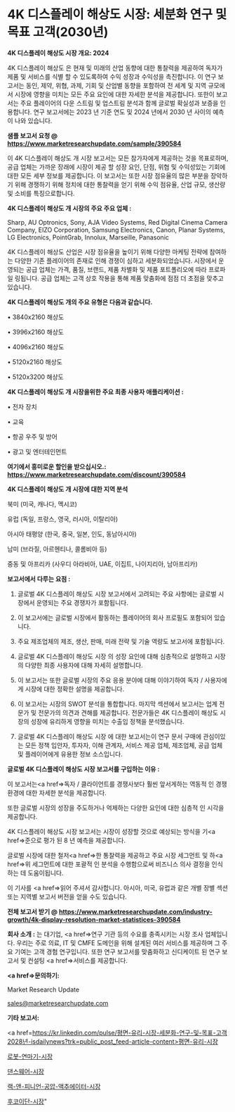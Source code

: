 # 4K 디스플레이 해상도 시장: 세분화 연구 및 목표 고객(2030년)

<strong>4K 디스플레이 해상도 시장 개요: 2024</strong>

4K 디스플레이 해상도 은 현재 및 미래의 산업 동향에 대한 통찰력을 제공하여 독자가 제품 및 서비스를 식별 할 수 있도록하여 수익 성장과 수익성을 촉진합니다. 이 연구 보고서는 동인, 제약, 위협, 과제, 기회 및 산업별 동향을 포함하여 전 세계 및 지역 규모에서 시장에 영향을 미치는 모든 주요 요인에 대한 자세한 분석을 제공합니다. 또한이 보고서는 주요 플레이어의 다운 스트림 및 업스트림 분석과 함께 글로벌 확실성과 보증을 인용합니다. 연구 보고서에는 2023 년 기준 연도 및 2024 년에서 2030 년 사이의 예측이 나와 있습니다.



<strong>샘플 보고서 요청 @ <a href=https://www.marketresearchupdate.com/sample/390584>https://www.marketresearchupdate.com/sample/390584</a></strong>

이 4K 디스플레이 해상도 개 시장 보고서는 모든 참가자에게 제공하는 것을 목표로하며, 공급 업체는 가까운 장래에 시장이 제공 할 성장 요인, 단점, 위협 및 수익성있는 기회에 대한 모든 세부 정보를 제공합니다. 이 보고서는 또한 시장 점유율의 많은 부분을 장악하기 위해 경쟁하기 위해 정치에 대한 통찰력을 얻기 위해 수익 점유율, 산업 규모, 생산량 및 소비를 특징으로합니다.



<strong>4K 디스플레이 해상도 개 시장의 주요 주요 업체 :</strong>

Sharp, AU Optronics, Sony, AJA Video Systems, Red Digital Cinema Camera Company, EIZO Corporation, Samsung Electronics, Canon, Planar Systems, LG Electronics, PointGrab, Innolux, Marseille, Panasonic

4K 디스플레이 해상도 산업은 시장 점유율을 높이기 위해 다양한 마케팅 전략에 참여하는 다양한 기존 플레이어의 존재로 인해 경쟁이 심하고 세분화되었습니다. 시장에서 운영되는 공급 업체는 가격, 품질, 브랜드, 제품 차별화 및 제품 포트폴리오에 따라 프로파일 링됩니다. 공급 업체는 고객 상호 작용을 통해 제품 맞춤화에 점점 더 초점을 맞추고 있습니다.



<strong>4K 디스플레이 해상도 개의 주요 유형은 다음과 같습니다.</strong>

• 3840x2160 해상도

• 3996x2160 해상도

• 4096x2160 해상도

• 5120x2160 해상도

• 5120x3200 해상도



<strong>4K 디스플레이 해상도 개 시장을위한 주요 최종 사용자 애플리케이션 :</strong>

• 전자 장치

• 교육

• 항공 우주 및 방어

• 광고 및 엔터테인먼트



<strong>여기에서 흥미로운 할인을 받으십시오.: <a href=https://www.marketresearchupdate.com/discount/390584>https://www.marketresearchupdate.com/discount/390584</a></strong>



<strong>4K 디스플레이 해상도 개 시장에 대한 지역 분석</strong>

북미 (미국, 캐나다, 멕시코)

유럽 (독일, 프랑스, 영국, 러시아, 이탈리아)

아시아 태평양 (한국, 중국, 일본, 인도, 동남아시아)

남미 (브라질, 아르헨티나, 콜롬비아 등)

중동 및 아프리카 (사우디 아라비아, UAE, 이집트, 나이지리아, 남아프리카)



<strong>보고서에서 다루는 요점 :</strong>

1. 글로벌 4K 디스플레이 해상도 시장 보고서에서 고려되는 주요 사항에는 글로벌 시장에서 운영되는 주요 경쟁자가 포함됩니다.

2. 이 보고서에는 글로벌 시장에서 활동하는 플레이어의 회사 프로필도 포함되어 있습니다.

3. 주요 제조업체의 제조, 생산, 판매, 미래 전략 및 기술 역량도 보고서에 포함됩니다.

4. 글로벌 4K 디스플레이 해상도 시장 의 성장 요인에 대해 심층적으로 설명하고 시장의 다양한 최종 사용자에 대해 자세히 설명합니다.

5. 이 보고서는 또한 글로벌 시장의 주요 응용 분야에 대해 이야기하여 독자 / 사용자에게 시장에 대한 정확한 설명을 제공합니다.

6. 이 보고서는 시장의 SWOT 분석을 통합합니다. 마지막 섹션에서 보고서는 업계 전문가 및 전문가의 의견과 견해를 제공합니다. 전문가들은 4K 디스플레이 해상도 시장의 성장에 유리하게 영향을 미치는 수출입 정책을 분석했습니다.

7. 글로벌 4K 디스플레이 해상도 시장 에 대한 보고서는이 연구 문서 구매에 관심이있는 모든 정책 입안자, 투자자, 이해 관계자, 서비스 제공 업체, 제조업체, 공급 업체 및 플레이어에게 유용한 정보 소스입니다.



<strong>글로벌 4K 디스플레이 해상도 시장 보고서를 구입하는 이유 :</strong>

이 보고서는<a href=>독자 / 클</a>라이언트를 경쟁사보다 훨씬 앞서게하는 역동적 인 경쟁 환경에 대한 자세한 분석을 제공합니다.

또한 글로벌 시장의 성장을 주도하거나 억제하는 다양한 요인에 대한 심층적 인 시각을 제공합니다.

4K 디스플레이 해상도 시장 보고서는 시장이 성장할 것으로 예상되는 방식을 기<a href=>준으로</a> 평가 된 8 년 예측을 제공합니다.

글로벌 시장에 대한 철저<a href=>한 통찰력</a>을 제공하고 주요 시장 세그먼트 및 하<a href=>위 세그</a>먼트에 대한 포괄적 인 분석을 수행함으로써 비즈니스 의사 결정을 인식하는 데 도움이됩니다.

이 기사를 <a href=>읽어 주</a>셔서 감사합니다. 아시아, 미국, 유럽과 같은 개별 장별 섹션 또는 지역별 보고서 버전을 얻을 수도 있습니다.



<strong>전체 보고서 받기 @ <a href=https://www.marketresearchupdate.com/industry-growth/4k-display-resolution-market-statistices-390584>https://www.marketresearchupdate.com/industry-growth/4k-display-resolution-market-statistices-390584</a></strong>



<strong>회사 소개 :</strong>
는 대기업, <a href=>연구 기</a>관 등의 수요를 충족시키는 시장 조사 업체입니다. 우리는 주로 의료, IT 및 CMFE 도메인을 위해 설계된 여러 서비스를 제공하며 그 주요 기여는 고객 경험 연구입니다. 또한 연구 보고서를 맞춤화하고 신디케이트 된 연구 보고서 및 컨설팅 <a href=>서비</a>스를 제공합니다.



<strong><a href=>문의하기:</a></strong>

Market Research Update

sales@marketresearchupdate.com



<strong>기타 보고서:</strong>

<a href=https://kr.linkedin.com/pulse/평면-유리-시장-세분화-연구-및-목표-고객2028년-isdailynews?trk=public_post_feed-article-content>평면-유리-시장</a>

<a href=https://www.linkedin.com/pulse/로봇-연마기-시장-세분화-연구-및-목표-고객2029년-analytics-alchemy-360-analysis/>로봇-연마기-시장</a>

<a href=https://www.linkedin.com/pulse/댄스웨어-시장-세분화-연구-및-목표-고객2029년-data-dive-diaries-24-analysis-p6btf/>댄스웨어-시장</a>

<a href=https://www.linkedin.com/pulse/랙-앤-피니언-공압-액추에이터-시장-규모-및-성장-2023-survey-spotlight-pro-24-analysis-qtqsf/>랙-앤-피니언-공압-액추에이터-시장</a>

<a href=https://www.linkedin.com/pulse/후코이단-시장-경쟁-분석-및-성장-잠재력-2030-survey-spotlight-pro-24-analysis-jae3f/>후코이단-시장</a>"
